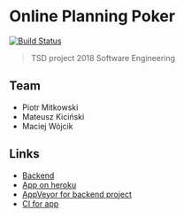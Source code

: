 # Online Planning Poker
[![Build Status](https://travis-ci.org/MaciejWWojcik/online-planning-poker.svg?branch=master)](https://travis-ci.org/MaciejWWojcik/online-planning-poker)

>TSD project 2018
>Software Engineering

## Team
* Piotr Mitkowski
* Mateusz Kiciński
* Maciej Wójcik

## Links

* [Backend](https://github.com/PiotrMitkowski/se2018-poker-backend)
* [App on heroku](https://online-planning-poker.herokuapp.com/)
* [AppVeyor for backend project]()
* [CI for app](https://travis-ci.org/MaciejWWojcik/online-planning-poker)

